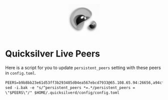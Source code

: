 <p align="center">
  <img height="100" height="auto" src="https://raw.githubusercontent.com/Nodeist/Kurulumlar/main/logos/quicksilver.png">
</p>


# Quicksilver Live Peers
Here is a script for you to update `persistent_peers` setting with these peers in `config.toml`.

```
PEERS=b9b8bb23e61d53ff3b293485d04ea567ebcd7933@65.108.65.94:26656,a94cf3e93cec8eef6d67c2972e4af5eae1a118b2@65.108.2.27:26656,926ce3f8ce4cda6f1a5ee97a937a44f59ff28fbf@65.108.13.176:26656
sed -i.bak -e "s/^persistent_peers *=.*/persistent_peers = \"$PEERS\"/" $HOME/.quicksilverd/config/config.toml
```
